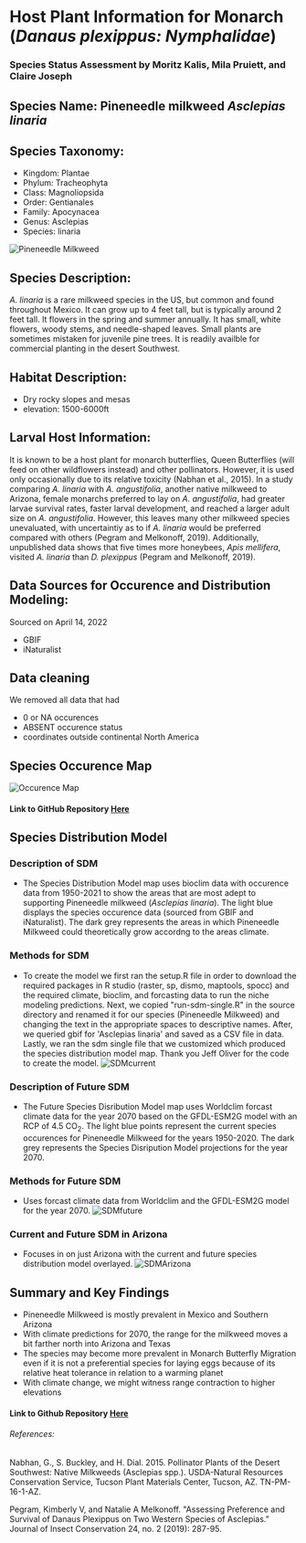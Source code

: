 # Host Plant Information for Monarch (*Danaus plexippus: Nymphalidae*)

### Species Status Assessment by Moritz Kalis, Mila Pruiett, and Claire Joseph

## Species Name: Pineneedle milkweed *Asclepias linaria*

## Species Taxonomy:
- Kingdom: Plantae
- Phylum: Tracheophyta
- Class: Magnoliopsida
- Order: Gentianales
- Family: Apocynacea
- Genus: Asclepias
- Species: linaria

![Pineneedle Milkweed](https://user-images.githubusercontent.com/99292009/156240835-f0a313c1-b346-4408-8707-4ca9dd09f98a.png)

## Species Description:
*A. linaria* is a rare milkweed species in the US, but common and found throughout
Mexico. It can grow up to 4 feet tall, but is typically around 2 feet tall.
It flowers in the spring and summer annually. It has small, white flowers, woody stems, and needle-shaped leaves. Small plants are sometimes mistaken for juvenile pine trees. It is readily availble for commercial planting in the desert Southwest. 

## Habitat Description:
- Dry rocky slopes and mesas
- elevation: 1500-6000ft

## Larval Host Information:
It is known to be a host plant for monarch butterflies, Queen Butterflies (will feed on other wildflowers instead) and other pollinators. However, it is used only occasionally due to its relative toxicity (Nabhan et al., 2015). In a study comparing *A. linaria* with *A. angustifolia*, another native milkweed to Arizona, female monarchs preferred to lay on *A. angustifolia*, had greater larvae survival rates, faster larval development, and reached a larger adult size on *A. angustifolia*. However, this leaves many other milkweed species unevaluated, with uncertaintiy as to if *A. linaria* would be preferred compared with others (Pegram and Melkonoff, 2019). Additionally, unpublished data shows that five times more honeybees, *Apis mellifera*, visited *A. linaria* than *D. plexippus* (Pegram and Melkonoff, 2019). 

## Data Sources for Occurence and Distribution Modeling:
Sourced on April 14, 2022
- GBIF
- iNaturalist

## Data cleaning
We removed all data that had
 - 0 or NA occurences
 - ABSENT occurence status
 - coordinates outside continental North America

## Species Occurence Map

![Occurence Map](output/pineneedleMilkweedspocc.jpg) 

#### Link to GitHub Repository [Here](https://github.com/BiodiversityDataScienceCorp/Pineneedles-main-repo)

## Species Distribution Model
### Description of SDM
- The Species Distribution Model map uses bioclim data with occurence data from 1950-2021 to show the areas that are most adept to supporting Pineneedle milkweed (*Asclepias linaria*). The light blue displays the species occurence data (sourced from GBIF and iNaturalist). The dark grey represents the areas in which Pineneedle Milkweed could theoretically grow accordng to the areas climate.
### Methods for SDM
- To create the model we first ran the setup.R file in order to download the required packages in R studio (raster, sp, dismo, maptools, spocc) and the required climate, bioclim, and forcasting data to run the niche modeling predictions. Next, we copied "run-sdm-single.R" in the source directory and renamed it for our species (Pineneedle Milkweed) and changing the text in the appropriate spaces to descriptive names. After, we queried gbif for 'Asclepias linaria' and saved as a CSV file in data. Lastly, we ran the sdm single file that we customized which produced the species distribution model map. Thank you Jeff Oliver for the code to create the model.
![SDMcurrent](output/linaria-single-current-sdm.jpg)

### Description of Future SDM
- The Future Species Disribution Model map uses Worldclim forcast climate data for the year 2070 based on the GFDL-ESM2G model with an RCP of 4.5 CO<sub>2</sub>. The light blue points represent the current species occurences for Pineneedle Milkweed for the years 1950-2020. The dark grey represents the Species Disripution Model projections for the year 2070.
### Methods for Future SDM
- Uses forcast climate data from Worldclim and the GFDL-ESM2G model for the year 2070. 
![SDMfuture](output/linaria-single-future-sdm.jpg)

### Current and Future SDM in Arizona
- Focuses in on just Arizona with the current and future species distribution model overlayed.
![SDMArizona](output/linaria-single-current-and-future-sdm.jpg)

## Summary and Key Findings
- Pineneedle Milkweed is mostly prevalent in Mexico and Southern Arizona
- With climate predictions for 2070, the range for the milkweed moves a bit farther north into Arizona and Texas
- The species may become more prevalent in Monarch Butterfly Migration even if it is not a preferential species for laying eggs because of its relative heat tolerance in relation to a warming planet
- With climate change, we might witness range contraction to higher elevations


#### Link to Github Repository [Here](https://github.com/BiodiversityDataScienceCorp/Pineneedles-main-repo)


###### References:
Nabhan, G., S. Buckley, and H. Dial. 2015. Pollinator Plants of the Desert Southwest: Native
Milkweeds (Asclepias spp.). USDA-Natural Resources Conservation Service, Tucson Plant
Materials Center, Tucson, AZ. TN-PM-16-1-AZ. 

Pegram, Kimberly V, and Natalie A Melkonoff. "Assessing Preference and Survival of Danaus Plexippus on Two Western Species of Asclepias." Journal of Insect Conservation 24, no. 2 (2019): 287-95.
